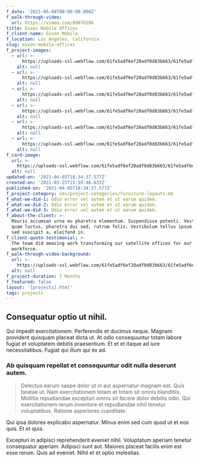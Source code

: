 ```yaml
---
f_date: '2021-06-08T00:00:00.000Z'
f_walk-through-video:
  url: https://vimeo.com/99876106
title: Exxon Mobile Offices
f_client-name: Exxon Mobile
f_location: Los Angeles, California
slug: exxon-mobile-offices
f_project-images:
  - url: >-
      https://uploads-ssl.webflow.com/61fe5adf6ef20adf0d83b663/61fe5adf6ef20a25eb83b67f_Space006.jpeg
    alt: null
  - url: >-
      https://uploads-ssl.webflow.com/61fe5adf6ef20adf0d83b663/61fe5adf6ef20a564e83b739_Space010.jpeg
    alt: null
  - url: >-
      https://uploads-ssl.webflow.com/61fe5adf6ef20adf0d83b663/61fe5adf6ef20acbab83b738_Space020.jpeg
    alt: null
  - url: >-
      https://uploads-ssl.webflow.com/61fe5adf6ef20adf0d83b663/61fe5adf6ef20aa19583b72f_Space021.jpeg
    alt: null
  - url: >-
      https://uploads-ssl.webflow.com/61fe5adf6ef20adf0d83b663/61fe5adf6ef20a2da683b680_Space025.jpeg
    alt: null
  - url: >-
      https://uploads-ssl.webflow.com/61fe5adf6ef20adf0d83b663/61fe5adf6ef20af6c083b73a_Space030.jpeg
    alt: null
f_card-image:
  url: >-
    https://uploads-ssl.webflow.com/61fe5adf6ef20adf0d83b663/61fe5adf6ef20a542283b737_Space017.jpeg
  alt: null
updated-on: '2021-04-05T18:34:37.577Z'
created-on: '2021-03-25T15:59:46.633Z'
published-on: '2021-04-05T18:34:37.577Z'
f_project-category: cms/project-categories/furniture-layouts.md
f_what-we-did-1: Odio error vel autem et ut earum quidem.
f_what-we-did-2: Odio error vel autem et ut earum quidem.
f_what-we-did-3: Odio error vel autem et ut earum quidem.
f_about-the-client: >-
  Mauris accumsan urna eu pharetra elementum. Suspendisse potenti. Vestibulum ut
  quam luctus, pharetra dui sed, rutrum felis. Vestibulum tellus ipsum, rhoncus
  sed suscipit a, eleifend in.
f_client-quote-testimonial: >-
  The team did amazing work transforming our satellite offices for our remote
  workforce.
f_walk-through-video-background:
  url: >-
    https://uploads-ssl.webflow.com/61fe5adf6ef20adf0d83b663/61fe5adf6ef20a25eb83b67f_Space006.jpeg
  alt: null
f_project-duration: 7 Months
f_featured: false
layout: '[projects].html'
tags: projects
---
```


Consequatur optio ut nihil.
---------------------------

Qui impedit exercitationem. Perferendis et ducimus neque. Magnam provident quisquam placeat dicta ut. At odio consequuntur totam labore fugiat et voluptatem debitis praesentium. Et et et itaque ad iure necessitatibus. Fugiat qui illum qui ex ad.

### Ab quisquam repellat et consequuntur odit nulla deserunt autem.

> Delectus earum saepe dolor ut in aut aspernatur magnam est. Quis beatae ut. Nam exercitationem totam et totam sit omnis blanditiis. Mollitia repudiandae excepturi omnis sit facere dolor debitis odio. Qui exercitationem rerum inventore et repudiandae nihil tenetur voluptatibus. Ratione asperiores cupiditate.

Qui ipsa dolores explicabo aspernatur. Minus enim sed cum quod ut et eos quis. Et et quia.

Excepturi in adipisci reprehenderit eveniet nihil. Voluptatum aperiam tenetur consequatur aperiam. Adipisci sunt aut. Maiores placeat facilis enim est esse rerum. Quis ad eveniet. Nihil et et optio molestias.
